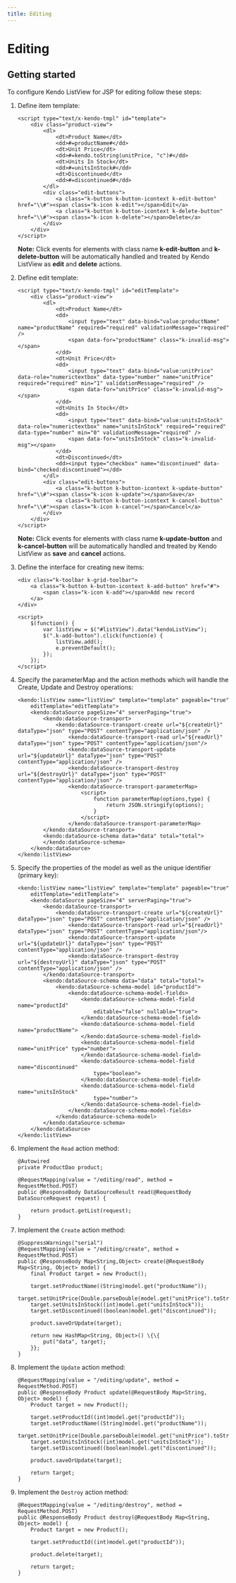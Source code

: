 ```yaml
---
title: Editing
---
```


# Editing

## Getting started

To configure Kendo ListView for JSP for editing follow these steps:

1.  Define item template:

        <script type="text/x-kendo-tmpl" id="template">
            <div class="product-view">
                <dl>
                    <dt>Product Name</dt>
                    <dd>#=productName#</dd>
                    <dt>Unit Price</dt>
                    <dd>#=kendo.toString(unitPrice, "c")#</dd>
                    <dt>Units In Stock</dt>
                    <dd>#=unitsInStock#</dd>
                    <dt>Discontinued</dt>
                    <dd>#=discontinued#</dd>
                </dl>
                <div class="edit-buttons">
                    <a class="k-button k-button-icontext k-edit-button" href="\\#"><span class="k-icon k-edit"></span>Edit</a>
                    <a class="k-button k-button-icontext k-delete-button" href="\\#"><span class="k-icon k-delete"></span>Delete</a>
                </div>
            </div>
        </script>

    **Note:** Click events for elements with class name **k-edit-button** and **k-delete-button** will be automatically handled and treated by Kendo ListView as **edit** and **delete** actions.

2.  Define edit template:

        <script type="text/x-kendo-tmpl" id="editTemplate">
            <div class="product-view">
                <dl>
                    <dt>Product Name</dt>
                    <dd>
                        <input type="text" data-bind="value:productName" name="productName" required="required" validationMessage="required" />
                        <span data-for="productName" class="k-invalid-msg"></span>
                    </dd>
                    <dt>Unit Price</dt>
                    <dd>
                        <input type="text" data-bind="value:unitPrice" data-role="numerictextbox" data-type="number" name="unitPrice" required="required" min="1" validationMessage="required" />
                        <span data-for="unitPrice" class="k-invalid-msg"></span>
                    </dd>
                    <dt>Units In Stock</dt>
                    <dd>
                        <input type="text" data-bind="value:unitsInStock" data-role="numerictextbox" name="unitsInStock" required="required" data-type="number" min="0" validationMessage="required" />
                        <span data-for="unitsInStock" class="k-invalid-msg"></span>
                    </dd>
                    <dt>Discontinued</dt>
                    <dd><input type="checkbox" name="discontinued" data-bind="checked:discontinued"></dd>
                </dl>
                <div class="edit-buttons">
                    <a class="k-button k-button-icontext k-update-button" href="\\#"><span class="k-icon k-update"></span>Save</a>
                    <a class="k-button k-button-icontext k-cancel-button" href="\\#"><span class="k-icon k-cancel"></span>Cancel</a>
                </div>
            </div>
        </script>

    **Note:** Click events for elements with class name **k-update-button** and **k-cancel-button** will be automatically handled and treated by Kendo ListView as **save** and **cancel** actions.

3.  Define the interface for creating new items:

        <div class="k-toolbar k-grid-toolbar">
            <a class="k-button k-button-icontext k-add-button" href="#">
                <span class="k-icon k-add"></span>Add new record
            </a>
        </div>

        <script>
            $(function() {
                var listView = $("#listView").data("kendoListView");
                $(".k-add-button").click(function(e) {
                    listView.add();
                    e.preventDefault();
                });
            });
        </script>

4.  Specify the parameterMap and the action methods which will handle the Create, Update and Destroy operations:

        <kendo:listView name="listView" template="template" pageable="true"
            editTemplate="editTemplate">
            <kendo:dataSource pageSize="4" serverPaging="true">
                <kendo:dataSource-transport>
                    <kendo:dataSource-transport-create url="${createUrl}" dataType="json" type="POST" contentType="application/json" />
                        <kendo:dataSource-transport-read url="${readUrl}" dataType="json" type="POST" contentType="application/json"/>
                        <kendo:dataSource-transport-update url="${updateUrl}" dataType="json" type="POST" contentType="application/json" />
                        <kendo:dataSource-transport-destroy url="${destroyUrl}" dataType="json" type="POST" contentType="application/json" />
                        <kendo:dataSource-transport-parameterMap>
                            <script>
                                function parameterMap(options,type) {
                                    return JSON.stringify(options);
                                }
                            </script>
                        </kendo:dataSource-transport-parameterMap>
                </kendo:dataSource-transport>
                <kendo:dataSource-schema data="data" total="total">
                </kendo:dataSource-schema>
            </kendo:dataSource>
        </kendo:listView>


5.  Specify the properties of the model as well as the unique identifier (primary key):

        <kendo:listView name="listView" template="template" pageable="true"
            editTemplate="editTemplate">
            <kendo:dataSource pageSize="4" serverPaging="true">
                <kendo:dataSource-transport>
                    <kendo:dataSource-transport-create url="${createUrl}" dataType="json" type="POST" contentType="application/json" />
                        <kendo:dataSource-transport-read url="${readUrl}" dataType="json" type="POST" contentType="application/json"/>
                        <kendo:dataSource-transport-update url="${updateUrl}" dataType="json" type="POST" contentType="application/json" />
                        <kendo:dataSource-transport-destroy url="${destroyUrl}" dataType="json" type="POST" contentType="application/json" />
                </kendo:dataSource-transport>
                <kendo:dataSource-schema data="data" total="total">
                    <kendo:dataSource-schema-model id="productId">
                        <kendo:dataSource-schema-model-fields>
                            <kendo:dataSource-schema-model-field name="productId"
                                editable="false" nullable="true">
                            </kendo:dataSource-schema-model-field>
                            <kendo:dataSource-schema-model-field name="productName">
                            </kendo:dataSource-schema-model-field>
                            <kendo:dataSource-schema-model-field name="unitPrice" type="number">
                            </kendo:dataSource-schema-model-field>
                            <kendo:dataSource-schema-model-field name="discontinued"
                                type="boolean">
                            </kendo:dataSource-schema-model-field>
                            <kendo:dataSource-schema-model-field name="unitsInStock"
                                type="number">
                            </kendo:dataSource-schema-model-field>
                        </kendo:dataSource-schema-model-fields>
                    </kendo:dataSource-schema-model>
                </kendo:dataSource-schema>
            </kendo:dataSource>
        </kendo:listView>

6.  Implement the `Read` action method:

        @Autowired
        private ProductDao product;

        @RequestMapping(value = "/editing/read", method = RequestMethod.POST)
        public @ResponseBody DataSourceResult read(@RequestBody DataSourceRequest request) {

            return product.getList(request);
        }

7.  Implement the `Create` action method:

        @SuppressWarnings("serial")
        @RequestMapping(value = "/editing/create", method = RequestMethod.POST)
        public @ResponseBody Map<String,Object> create(@RequestBody Map<String, Object> model) {
            final Product target = new Product();

            target.setProductName((String)model.get("productName"));
            target.setUnitPrice(Double.parseDouble(model.get("unitPrice").toString()));
            target.setUnitsInStock((int)model.get("unitsInStock"));
            target.setDiscontinued((boolean)model.get("discontinued"));

            product.saveOrUpdate(target);

            return new HashMap<String, Object>() \{\{
                put("data", target);
            }};
        }

8.  Implement the `Update` action method:

        @RequestMapping(value = "/editing/update", method = RequestMethod.POST)
        public @ResponseBody Product update(@RequestBody Map<String, Object> model) {
            Product target = new Product();

            target.setProductId((int)model.get("productId"));
            target.setProductName((String)model.get("productName"));
            target.setUnitPrice(Double.parseDouble(model.get("unitPrice").toString()));
            target.setUnitsInStock((int)model.get("unitsInStock"));
            target.setDiscontinued((boolean)model.get("discontinued"));

            product.saveOrUpdate(target);

            return target;
        }

9.  Implement the `Destroy` action method:

        @RequestMapping(value = "/editing/destroy", method = RequestMethod.POST)
        public @ResponseBody Product destroy(@RequestBody Map<String, Object> model) {
            Product target = new Product();

            target.setProductId((int)model.get("productId"));

            product.delete(target);

            return target;
        }
